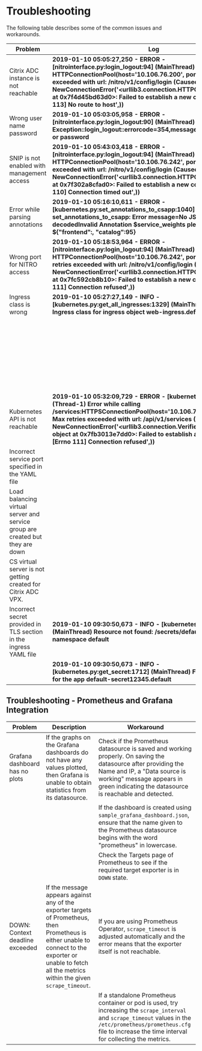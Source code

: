 # Troubleshooting

The following table describes some of the common issues and workarounds.

|**Problem**|**Log**|**Workaround**|
|------|-----|-----|
|Citrix ADC instance is not reachable|**2019-01-10 05:05:27,250 - ERROR - [nitrointerface.py:login_logout:94] (MainThread) Exception: HTTPConnectionPool(host='10.106.76.200', port=80): Max retries exceeded with url: /nitro/v1/config/login (Caused by NewConnectionError('<urllib3.connection.HTTPConnection object at 0x7f4d45bd63d0>: Failed to establish a new connection: [Errno 113] No route to host',))**|Ensure that Citrix ADC is up and running, and you can ping the NSIP address.|
|Wrong user name password|**2019-01-10 05:03:05,958  - ERROR - [nitrointerface.py:login_logout:90] (MainThread) Nitro Exception::login_logout::errorcode=354,message=Invalid username or password**| |
|SNIP is not enabled with management access|**2019-01-10 05:43:03,418  - ERROR - [nitrointerface.py:login_logout:94] (MainThread) Exception: HTTPConnectionPool(host='10.106.76.242', port=80): Max retries exceeded with url: /nitro/v1/config/login (Caused by NewConnectionError('<urllib3.connection.HTTPConnection object at 0x7f302a8cfad0>: Failed to establish a new connection: [Errno 110] Connection timed out',))**|Ensure that you have enabled the management access in Citrix ADC (for Citrix ADC VPX high availability) and set the IP address, **NSIP**, with management access enabled.|
|Error while parsing annotations|**2019-01-10 05:16:10,611 - ERROR - [kubernetes.py:set_annotations_to_csapp:1040] (MainThread) set_annotations_to_csapp: Error message=No JSON object could be decodedInvalid Annotation $service_weights please fix and apply ${"frontend":, "catalog":95}**| |
|Wrong port for NITRO access|**2019-01-10 05:18:53,964 - ERROR - [nitrointerface.py:login_logout:94] (MainThread) Exception: HTTPConnectionPool(host='10.106.76.242', port=34438): Max retries exceeded with url: /nitro/v1/config/login (Caused by NewConnectionError('<urllib3.connection.HTTPConnection object at 0x7fc592cb8b10>: Failed to establish a new connection: [Errno 111] Connection refused',))**|Verify if the correct port is specified for NITRO access. By default, CIC uses port **80** for communcation.|
| Ingress class is wrong|**2019-01-10 05:27:27,149  - INFO - [kubernetes.py:get_all_ingresses:1329] (MainThread) Unsupported Ingress class for ingress object web-ingress.default**|Verify that the ingress file belongs to the ingress class that CIC monitors.|
| | | See the following log for information about the ingress classes listened by CIC:|
| | |Log: 2019-01-10 05:27:27,120 - DEBUG - [kubernetes.py:__init__:63] (MainThread) Ingress classes allowed:|
| | |2019-01-10 05:27:27,120 - DEBUG - [kubernetes.py:__init__:64] (MainThread) ['vpxclass']|
|Kubernetes API is not reachable|**2019-01-10 05:32:09,729  - ERROR - [kubernetes.py:_get:222] (Thread-1) Error while calling /services:HTTPSConnectionPool(host='10.106.76.237', port=6443): Max retries exceeded with url: /api/v1/services (Caused by NewConnectionError('<urllib3.connection.VerifiedHTTPSConnection object at 0x7fb3013e7dd0>: Failed to establish a new connection: [Errno 111] Connection refused',))**| Check if the kubernetes_url is correct. Use the command, `kubectl cluster-info` to get the URL information. Ensure that the Kubernetes master is running at `https://kubernetes_master_address:6443` and also the Kubernetes API server pod is up and running. |
| Incorrect service port specified in the YAML file| |Provide the correct port details in the ingress YAML file and reapply to solve the issue. |
|Load balancing virtual server and service group are created but they are down| |Check for the service name and port used in the YAML file. For Citrix ADC VPX, ensure that `--feature-node-watch` is set to `true`, when bringing up the CIC.|
|CS virtual server is not getting created for Citrix ADC VPX.| |Use the annotation, `ingress.citrix.com/frontend-ip`, in the ingress YAML file for Citrix ADC VPX.|
|Incorrect secret provided in TLS section in the ingress YAML file|**2019-01-10 09:30:50,673 - INFO - [kubernetes.py:_get:231] (MainThread) Resource not found: /secrets/default-secret12345 namespace default**| |
| |**2019-01-10 09:30:50,673 - INFO - [kubernetes.py:get_secret:1712] (MainThread) Failed to get secret for the app default-secret12345.default**|Correct the values in the YAML file and reapply to solve the issue.|

## Troubleshooting - Prometheus and Grafana Integration

|**Problem**|**Description**|**Workaround**|
|------|-----|-----|
|Grafana dashboard has no plots|If the graphs on the Grafana dashboards do not have any values plotted, then Grafana is unable to obtain statistics from its datasource.| Check if the Prometheus datasource is saved and working properly. On saving the datasource after providing the Name and IP, a "Data source is working" message appears in green indicating the datasource is reachable and detected.
| | |If the dashboard is created using `sample_grafana_dashboard.json`, ensure that the name given to the Prometheus datasource begins with the word "prometheus" in lowercase.|
| | | Check the Targets page of Prometheus to see if the required target exporter is in `DOWN` state.|
| DOWN: Context deadline exceeded| If the message appears against any of the exporter targets of Prometheus, then Prometheus is either unable to connect to the exporter or unable to fetch all the metrics within the given `scrape_timeout`.|If you are using Prometheus Operator, `scrape_timeout` is adjusted automatically and the error means that the exporter itself is not reachable.|
| | |If a standalone Prometheus container or pod is used, try increasing the `scrape_interval` and `scrape_timeout` values in the `/etc/prometheus/prometheus.cfg` file to increase the time interval for collecting the metrics.|